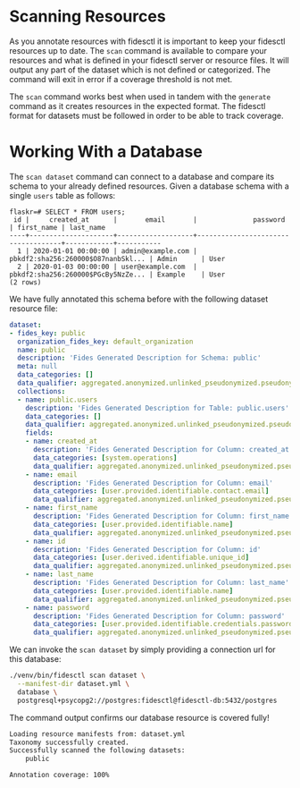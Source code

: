 # Scanning Resources

As you annotate resources with fidesctl it is important to keep your fidesctl resources up to date. The `scan` command is available to compare your resources and what is defined in your fidesctl server or resource files. It will output any part of the dataset which is not defined or categorized. The command will exit in error if a coverage threshold is not met. 

The `scan` command works best when used in tandem with the `generate` command as it creates resources in the expected format. The fidesctl format for datasets must be followed in order to be able to track coverage. 

# Working With a Database

The `scan dataset` command can connect to a database and compare its schema to your already defined resources. Given a database schema with a single `users` table as follows:

```shell
flaskr=# SELECT * FROM users;
 id |     created_at      |       email       |              password              | first_name | last_name
----+---------------------+-------------------+------------------------------------+------------+-----------
  1 | 2020-01-01 00:00:00 | admin@example.com | pbkdf2:sha256:260000$O87nanbSkl... | Admin      | User
  2 | 2020-01-03 00:00:00 | user@example.com  | pbkdf2:sha256:260000$PGcBy5NzZe... | Example    | User
(2 rows)
```

We have fully annotated this schema before with the following dataset resource file:
```yaml
dataset:
- fides_key: public
  organization_fides_key: default_organization
  name: public
  description: 'Fides Generated Description for Schema: public'
  meta: null
  data_categories: []
  data_qualifier: aggregated.anonymized.unlinked_pseudonymized.pseudonymized.identified
  collections:
  - name: public.users
    description: 'Fides Generated Description for Table: public.users'
    data_categories: []
    data_qualifier: aggregated.anonymized.unlinked_pseudonymized.pseudonymized.identified
    fields:
    - name: created_at
      description: 'Fides Generated Description for Column: created_at'
      data_categories: [system.operations]
      data_qualifier: aggregated.anonymized.unlinked_pseudonymized.pseudonymized.identified
    - name: email
      description: 'Fides Generated Description for Column: email'
      data_categories: [user.provided.identifiable.contact.email]
      data_qualifier: aggregated.anonymized.unlinked_pseudonymized.pseudonymized.identified
    - name: first_name
      description: 'Fides Generated Description for Column: first_name'
      data_categories: [user.provided.identifiable.name]
      data_qualifier: aggregated.anonymized.unlinked_pseudonymized.pseudonymized.identified
    - name: id
      description: 'Fides Generated Description for Column: id'
      data_categories: [user.derived.identifiable.unique_id]
      data_qualifier: aggregated.anonymized.unlinked_pseudonymized.pseudonymized.identified
    - name: last_name
      description: 'Fides Generated Description for Column: last_name'
      data_categories: [user.provided.identifiable.name]
      data_qualifier: aggregated.anonymized.unlinked_pseudonymized.pseudonymized.identified
    - name: password
      description: 'Fides Generated Description for Column: password'
      data_categories: [user.provided.identifiable.credentials.password]
      data_qualifier: aggregated.anonymized.unlinked_pseudonymized.pseudonymized.identified
```

We can invoke the `scan dataset` by simply providing a connection url for this database:
```sh
./venv/bin/fidesctl scan dataset \
  --manifest-dir dataset.yml \
  database \
  postgresql+psycopg2://postgres:fidesctl@fidesctl-db:5432/postgres
```

The command output confirms our database resource is covered fully!
```sh
Loading resource manifests from: dataset.yml
Taxonomy successfully created.
Successfully scanned the following datasets:
	public

Annotation coverage: 100%
```
